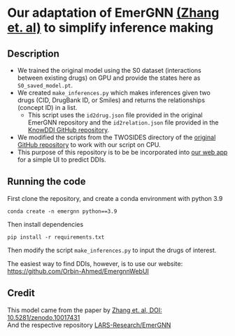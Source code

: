 # Our adaptation of EmerGNN [(Zhang et. al)](https://www.nature.com/articles/s43588-023-00558-4) to simplify inference making
## Description
- We trained the original model using the S0 dataset (interactions between existing drugs) on GPU and provide the states here as `S0_saved_model.pt`.  
- We created `make_inferences.py` which makes inferences given two drugs (CID, DrugBank ID, or Smiles) and returns the relationships (concept ID) in a list.
  - This script uses the `id2drug.json` file provided in the original EmerGNN repository and the `id2relation.json` file provided in the [KnowDDI GitHub repository](https://github.com/LARS-research/KnowDDI).  
- We modified the scripts from the TWOSIDES directory of the [original GitHub repository](https://github.com/LARS-research/EmerGNN) to work with our script on CPU.
- This purpose of this repository is to be be incorporated into [our web app](https://github.com/Orbin-Ahmed/EmergnnWebUI) for a simple UI to predict DDIs.

## Running the code  
First clone the repository, and create a conda environment with python 3.9  
```
conda create -n emergnn python==3.9
```
Then install dependencies
```
pip install -r requirements.txt
```
Then modify the script `make_inferences.py` to input the drugs of interest.  

The easiest way to find DDIs, however, is to use our website: https://github.com/Orbin-Ahmed/EmergnnWebUI
## Credit
This model came from the paper by [Zhang et. al, DOI: 10.5281/zenodo.10017431](https://www.nature.com/articles/s43588-023-00558-4)  
And the respective repository [LARS-Research/EmerGNN](https://github.com/LARS-research/EmerGNN)
